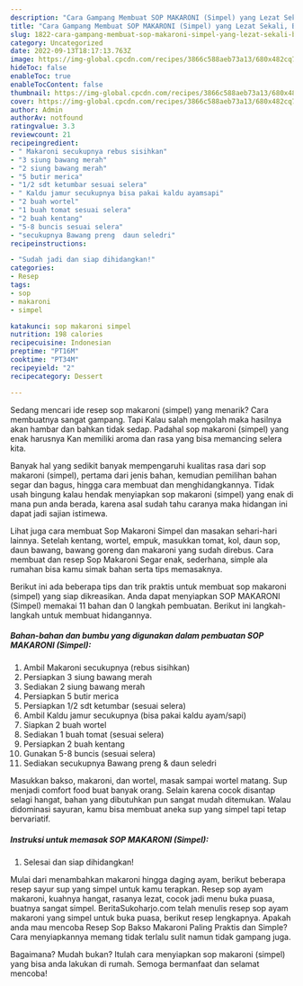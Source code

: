 ```yaml
---
description: "Cara Gampang Membuat SOP MAKARONI (Simpel) yang Lezat Sekali, Buat Buka Puasa Bisa Manjain Lidah"
title: "Cara Gampang Membuat SOP MAKARONI (Simpel) yang Lezat Sekali, Buat Buka Puasa Bisa Manjain Lidah"
slug: 1822-cara-gampang-membuat-sop-makaroni-simpel-yang-lezat-sekali-buat-buka-puasa-bisa-manjain-lidah
category: Uncategorized
date: 2022-09-13T18:17:13.763Z
image: https://img-global.cpcdn.com/recipes/3866c588aeb73a13/680x482cq70/sop-makaroni-simpel-foto-resep-utama.jpg
hideToc: false
enableToc: true
enableTocContent: false
thumbnail: https://img-global.cpcdn.com/recipes/3866c588aeb73a13/680x482cq70/sop-makaroni-simpel-foto-resep-utama.jpg
cover: https://img-global.cpcdn.com/recipes/3866c588aeb73a13/680x482cq70/sop-makaroni-simpel-foto-resep-utama.jpg
author: Admin
authorAv: notfound
ratingvalue: 3.3
reviewcount: 21
recipeingredient:
- " Makaroni secukupnya rebus sisihkan"
- "3 siung bawang merah"
- "2 siung bawang merah"
- "5 butir merica"
- "1/2 sdt ketumbar sesuai selera"
- " Kaldu jamur secukupnya bisa pakai kaldu ayamsapi"
- "2 buah wortel"
- "1 buah tomat sesuai selera"
- "2 buah kentang"
- "5-8 buncis sesuai selera"
- "secukupnya Bawang preng  daun seledri"
recipeinstructions:

- "Sudah jadi dan siap dihidangkan!"
categories:
- Resep
tags:
- sop
- makaroni
- simpel

katakunci: sop makaroni simpel 
nutrition: 198 calories
recipecuisine: Indonesian
preptime: "PT16M"
cooktime: "PT34M"
recipeyield: "2"
recipecategory: Dessert

---
```



Sedang mencari ide resep sop makaroni (simpel) yang menarik? Cara membuatnya sangat gampang. Tapi Kalau salah mengolah maka hasilnya akan hambar dan bahkan tidak sedap. Padahal sop makaroni (simpel) yang enak harusnya Kan memiliki aroma dan rasa yang bisa memancing selera kita.


Banyak hal yang sedikit banyak mempengaruhi kualitas rasa dari sop makaroni (simpel), pertama dari jenis bahan, kemudian pemilihan bahan segar dan bagus, hingga cara membuat dan menghidangkannya. Tidak usah bingung kalau hendak menyiapkan sop makaroni (simpel) yang enak di mana pun anda berada, karena asal sudah tahu caranya maka hidangan ini dapat jadi sajian istimewa.

Lihat juga cara membuat Sop Makaroni Simpel dan masakan sehari-hari lainnya. Setelah kentang, wortel, empuk, masukkan tomat, kol, daun sop, daun bawang, bawang goreng dan makaroni yang sudah direbus. Cara membuat dan resep Sop Makaroni Segar enak, sederhana, simple ala rumahan bisa kamu simak bahan serta tips memasaknya.


Berikut ini ada beberapa tips dan trik praktis untuk membuat sop makaroni (simpel) yang siap dikreasikan. Anda dapat menyiapkan SOP MAKARONI (Simpel) memakai 11 bahan dan 0 langkah pembuatan. Berikut ini langkah-langkah untuk membuat hidangannya.

<!--inarticleads1-->

##### Bahan-bahan dan bumbu yang digunakan dalam pembuatan SOP MAKARONI (Simpel):

1. Ambil  Makaroni secukupnya (rebus sisihkan)
1. Persiapkan 3 siung bawang merah
1. Sediakan 2 siung bawang merah
1. Persiapkan 5 butir merica
1. Persiapkan 1/2 sdt ketumbar (sesuai selera)
1. Ambil  Kaldu jamur secukupnya (bisa pakai kaldu ayam/sapi)
1. Siapkan 2 buah wortel
1. Sediakan 1 buah tomat (sesuai selera)
1. Persiapkan 2 buah kentang
1. Gunakan 5-8 buncis (sesuai selera)
1. Sediakan secukupnya Bawang preng &amp; daun seledri


Masukkan bakso, makaroni, dan wortel, masak sampai wortel matang. Sup menjadi comfort food buat banyak orang. Selain karena cocok disantap selagi hangat, bahan yang dibutuhkan pun sangat mudah ditemukan. Walau didominasi sayuran, kamu bisa membuat aneka sup yang simpel tapi tetap bervariatif. 

<!--inarticleads2-->

##### Instruksi untuk memasak SOP MAKARONI (Simpel):


1. Selesai dan siap dihidangkan!

Mulai dari menambahkan makaroni hingga daging ayam, berikut beberapa resep sayur sup yang simpel untuk kamu terapkan. Resep sop ayam makaroni, kuahnya hangat, rasanya lezat, cocok jadi menu buka puasa, buatnya sangat simpel. BeritaSukoharjo.com telah menulis resep sop ayam makaroni yang simpel untuk buka puasa, berikut resep lengkapnya. Apakah anda mau mencoba Resep Sop Bakso Makaroni Paling Praktis dan Simple? Cara menyiapkannya memang tidak terlalu sulit namun tidak gampang juga. 

Bagaimana? Mudah bukan? Itulah cara menyiapkan sop makaroni (simpel) yang bisa anda lakukan di rumah. Semoga bermanfaat dan selamat mencoba!
